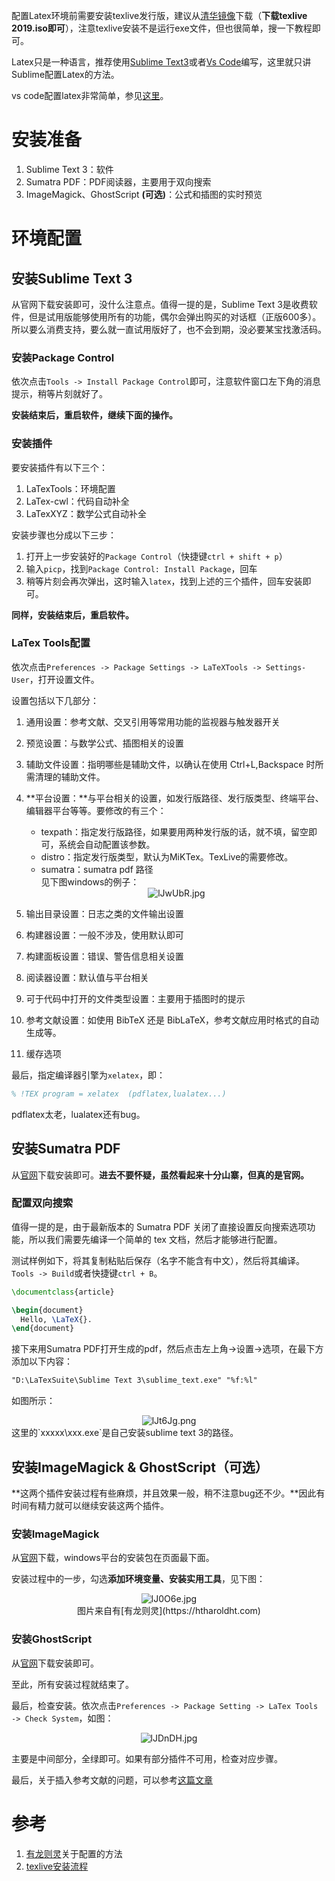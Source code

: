 配置Latex环境前需要安装texlive发行版，建议从[清华镜像](https://mirrors4.tuna.tsinghua.edu.cn/CTAN/systems/texlive/Images/)下载（**下载texlive 2019.iso即可**），注意texlive安装不是运行exe文件，但也很简单，搜一下教程即可。

Latex只是一种语言，推荐使用[Sublime Text3](https://www.sublimetext.com/)或者[Vs Code](https://code.visualstudio.com/)编写，这里就只讲Sublime配置Latex的方法。

vs code配置latex非常简单，参见[这里](https://zhuanlan.zhihu.com/p/71432461)。

# 安装准备
1. Sublime Text 3：软件
2. Sumatra PDF：PDF阅读器，主要用于双向搜索
3. ImageMagick、GhostScript **(可选)**：公式和插图的实时预览

# 环境配置
## 安装Sublime Text 3
从官网下载安装即可，没什么注意点。值得一提的是，Sublime Text 3是收费软件，但是试用版能够使用所有的功能，偶尔会弹出购买的对话框（正版600多）。所以要么消费支持，要么就一直试用版好了，也不会到期，没必要某宝找激活码。

### 安装Package Control
依次点击`Tools -> Install Package Control`即可，注意软件窗口左下角的消息提示，稍等片刻就好了。

**安装结束后，重启软件，继续下面的操作。**

### 安装插件
要安装插件有以下三个：

1. LaTexTools：环境配置
2. LaTex-cwl：代码自动补全
3. LaTexXYZ：数学公式自动补全

安装步骤也分成以下三步：

1. 打开上一步安装好的`Package Control`（快捷键`ctrl + shift + p`）
2. 输入`picp`，找到`Package Control: Install Package`，回车
3. 稍等片刻会再次弹出，这时输入`latex`，找到上述的三个插件，回车安装即可。

**同样，安装结束后，重启软件。**

### LaTex Tools配置
依次点击`Preferences -> Package Settings -> LaTeXTools -> Settings-User`，打开设置文件。

设置包括以下几部分：

1. 通用设置：参考文献、交叉引用等常用功能的监视器与触发器开关
2. 预览设置：与数学公式、插图相关的设置
3. 辅助文件设置：指明哪些是辅助文件，以确认在使用 Ctrl+L,Backspace 时所需清理的辅助文件。
4. **平台设置：**与平台相关的设置，如发行版路径、发行版类型、终端平台、编辑器平台等等。要修改的有三个：

    - texpath：指定发行版路径，如果要用两种发行版的话，就不填，留空即可，系统会自动配置该参数。
    - distro：指定发行版类型，默认为MiKTex。TexLive的需要修改。
    - sumatra：sumatra pdf 路径  
    见下图windows的例子：
    <div align="center"><img src="https://s2.ax1x.com/2020/01/01/lJwUbR.jpg" alt="lJwUbR.jpg" border="0" /></div>

5. 输出目录设置：日志之类的文件输出设置
6. 构建器设置：一般不涉及，使用默认即可
7. 构建面板设置：错误、警告信息相关设置
8. 阅读器设置：默认值与平台相关
9. 可于代码中打开的文件类型设置：主要用于插图时的提示
10. 参考文献设置：如使用 BibTeX 还是 BibLaTeX，参考文献应用时格式的自动生成等。
11. 缓存选项

最后，指定编译器引擎为`xelatex`，即：
```latex
% !TEX program = xelatex  (pdflatex,lualatex...)
```
pdflatex太老，lualatex还有bug。

## 安装Sumatra PDF
从[官网](https://www.sumatrapdfreader.org/download-free-pdf-viewer.html)下载安装即可。**进去不要怀疑，虽然看起来十分山寨，但真的是官网。**

### 配置双向搜索
值得一提的是，由于最新版本的 Sumatra PDF 关闭了直接设置反向搜索选项功能，所以我们需要先编译一个简单的 tex 文档，然后才能够进行配置。

测试样例如下，将其复制粘贴后保存（名字不能含有中文），然后将其编译。`Tools -> Build`或者快捷键`ctrl + B`。
```latex
\documentclass{article}

\begin{document}
  Hello, \LaTeX{}.
\end{document}
```

接下来用Sumatra PDF打开生成的pdf，然后点击左上角->设置->选项，在最下方添加以下内容：
```markdown
"D:\LaTexSuite\Sublime Text 3\sublime_text.exe" "%f:%l"  
```
如图所示：
<div align="center"><img src="https://s2.ax1x.com/2020/01/01/lJt6Jg.png" alt="lJt6Jg.png" border="0" /></div>
这里的`xxxxx\xxx.exe`是自己安装sublime text 3的路径。

## 安装ImageMagick & GhostScript（可选）
**这两个插件安装过程有些麻烦，并且效果一般，稍不注意bug还不少。**因此有时间有精力就可以继续安装这两个插件。

### 安装ImageMagick
从[官网](http://www.imagemagick.org/script/download.php)下载，windows平台的安装包在页面最下面。

安装过程中的一步，勾选**添加环境变量、安装实用工具**，见下图：
<div align="center"><img src="https://s2.ax1x.com/2020/01/01/lJ0O6e.jpg" alt="lJ0O6e.jpg" border="0" /></div>
<center>图片来自有[有龙则灵](https://htharoldht.com)</center>

### 安装GhostScript
从[官网](https://ghostscript.com/download/gsdnld.html)下载安装即可。

至此，所有安装过程就结束了。

最后，检查安装。依次点击`Preferences -> Package Setting -> LaTex Tools -> Check System`，如图：
<div align="center"><img src="https://s2.ax1x.com/2020/01/01/lJDnDH.jpg" alt="lJDnDH.jpg" border="0" /></div>

主要是中间部分，全绿即可。如果有部分插件不可用，检查对应步骤。

最后，关于插入参考文献的问题，可以参考[这篇文章](https://blog.csdn.net/HollyRan/article/details/89977696)

# 参考
1. [有龙则灵](https://htharoldht.com)关于配置的方法
2. [texlive安装流程](https://zhuanlan.zhihu.com/p/36240727)